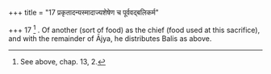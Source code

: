 +++
title = "17 प्रकृतादन्यस्मादाज्यशेषेण च पूर्ववद्बलिकर्म"

+++
17 [^7] . Of another (sort of food) as the chief (food used at this sacrifice), and with the remainder of Ājya, he distributes Balis as above.


[^7]:  See above, chap. 13, 2.

